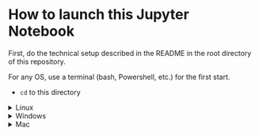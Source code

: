 # How to launch this Jupyter Notebook

First, do the technical setup described in the README in the root directory of this repository.

For any OS, use a terminal (bash, Powershell, etc.) for the first start.
* `cd` to this directory

<details><summary>Linux</summary>

* `docker-compose --file docker-compose-linux.yml up`
  
</details>

<details><summary>Windows</summary>

* `docker compose --file docker-compose-windows.yml up`
  
</details>


<details><summary>Mac</summary>

* TODO: Add mac doc
  
</details>
